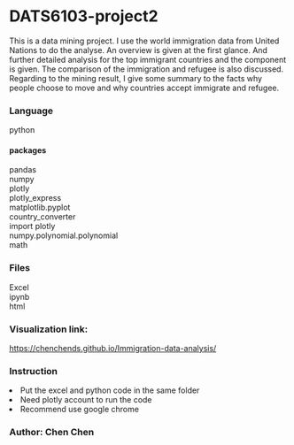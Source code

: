 # DATS6103-project2
This is a data mining project. I use the world immigration data from United Nations to do the analyse. An overview is given at the first glance. And further detailed analysis for the top immigrant countries and the component is given. The comparison of the immigration and refugee is also discussed. Regarding to the mining result, I give some summary to the facts why people choose to move and why countries accept immigrate and refugee. 

### Language
python
#### packages
 pandas<br> 
 numpy<br>
 plotly<br>
 plotly_express<br>
 matplotlib.pyplot<br>
 country_converter<br>
 import plotly<br>
 numpy.polynomial.polynomial<br>
 math<br>

### Files
 Excel<br>
 ipynb<br>
 html<br>

### Visualization link: 
https://chenchends.github.io/Immigration-data-analysis/

### Instruction
<li>Put the excel and python code in the same folder</li>
<li>Need plotly account to run the code</li>
<li>Recommend use google chrome</li>

### Author: Chen Chen
 

